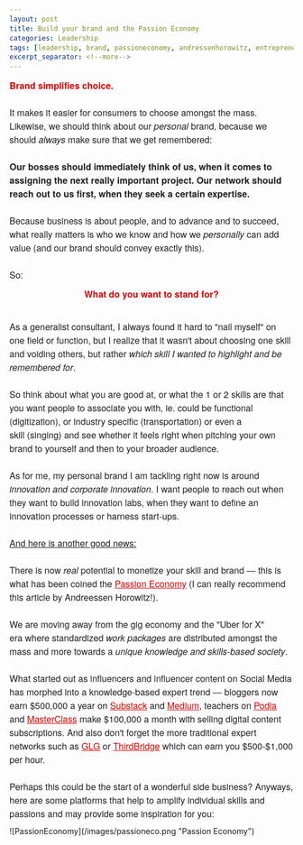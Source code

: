 ```yaml
---
layout: post
title: Build your brand and the Passion Economy
categories: Leadership
tags: [leadership, brand, passioneconomy, andressenhorowitz, entrepreneurship, gigeconomy, passion]
excerpt_separator: <!--more-->
---
```


<p style="margin: 10px 0;padding: 0;mso-line-height-rule: exactly;-ms-text-size-adjust: 100%;-webkit-text-size-adjust: 100%;color: #202020;font-family: 'Helvetica Neue', Helvetica, Arial, Verdana, sans-serif;font-size: 16px;line-height: 150%;text-align: left;"><span style="font-size:16px"><strong><span style="color:#d40202">Brand simplifies choice. </span></strong></span><br>
<br>
It makes it easier for consumers to choose amongst the mass. Likewise, we should think about our <em>personal</em> brand, because we should&nbsp;<em>always</em>&nbsp;make sure that we get&nbsp;remembered:&nbsp;<br>
<br>
<strong>Our bosses should immediately think of us, when it comes to assigning the next really important project.&nbsp;Our network should reach out to us first, when they seek a certain&nbsp;expertise.</strong><br>
<br>
Because business is about people, and to advance and to succeed, what&nbsp;really matters is who we know and how we <em>personally</em> can add value (and our brand should convey exactly this).<br>
<br>
<span style="font-size:16px">So:</span></p>

<p style="text-align: center;margin: 10px 0;padding: 0;mso-line-height-rule: exactly;-ms-text-size-adjust: 100%;-webkit-text-size-adjust: 100%;color: #202020;font-family: 'Helvetica Neue', Helvetica, Arial, Verdana, sans-serif;font-size: 16px;line-height: 150%;"><span style="color:#d40202"><strong>What do you want to stand for?</strong></span></p>

<p style="margin: 10px 0;padding: 0;mso-line-height-rule: exactly;-ms-text-size-adjust: 100%;-webkit-text-size-adjust: 100%;color: #202020;font-family: 'Helvetica Neue', Helvetica, Arial, Verdana, sans-serif;font-size: 16px;line-height: 150%;text-align: left;"><br>
<span style="font-size:16px">As a generalist consultant, I always found it hard to "nail myself" on one field or function, but I realize that it wasn't about choosing one skill and voiding others, but rather <em>which skill I wanted to highlight and be remembered for</em>.<br>
<br>
<!--more-->So think about what you are good at, or what the 1 or 2 skills are that you want people to associate you with, ie. could be functional (digitization), or industry specific (transportation) or even a skill&nbsp;(singing) and see whether it feels right when pitching your own brand to yourself and then to your broader audience.<br>
<br>
As for me, my personal brand I am tackling right now is&nbsp;around <em>innovation and corporate innovation</em>. I want people to reach out&nbsp;when they want to build innovation labs, when they want to define an innovation processes or harness start-ups.&nbsp;<br>
<br>
<u>And here is another good news:</u>&nbsp;<br>
<br>
There is now <em>real</em> potential to monetize your skill and brand </span>―<span style="font-size:16px">&nbsp;this is what has been coined the<strong>&nbsp;<a href="https://a16z.com/2019/10/08/passion-economy/" target="_blank" style="mso-line-height-rule: exactly;-ms-text-size-adjust: 100%;-webkit-text-size-adjust: 100%;color: #d40202;font-weight: normal;text-decoration: underline;">Passion Economy</a></strong>&nbsp;(I can really recommend this article by Andreessen Horowitz!).</span><br>
<br>
We are moving away from the gig economy and the "Uber for X" era&nbsp;where standardized <em>work packages</em>&nbsp;are distributed amongst the mass and more towards a <em>unique knowledge and skills-based society</em>.<br>
<br>
What started out as influencers and influencer content on Social Media has morphed into a knowledge-based expert trend ―&nbsp;bloggers now earn $500,000 a year on <a href="http://substack.com/" target="_blank" style="mso-line-height-rule: exactly;-ms-text-size-adjust: 100%;-webkit-text-size-adjust: 100%;color: #d40202;font-weight: normal;text-decoration: underline;">Substack</a> and <a href="http://medium.com/" target="_blank" style="mso-line-height-rule: exactly;-ms-text-size-adjust: 100%;-webkit-text-size-adjust: 100%;color: #d40202;font-weight: normal;text-decoration: underline;">Medium</a>, teachers on <a href="https://www.podia.com/" target="_blank" style="mso-line-height-rule: exactly;-ms-text-size-adjust: 100%;-webkit-text-size-adjust: 100%;color: #d40202;font-weight: normal;text-decoration: underline;">Podia</a> and <a href="https://www.masterclass.com/" target="_blank" style="mso-line-height-rule: exactly;-ms-text-size-adjust: 100%;-webkit-text-size-adjust: 100%;color: #d40202;font-weight: normal;text-decoration: underline;">MasterClass</a> make $100,000 a month with selling digital content subscriptions. And also don't forget the more traditional expert networks such as <a href="https://glg.it/" target="_blank" style="mso-line-height-rule: exactly;-ms-text-size-adjust: 100%;-webkit-text-size-adjust: 100%;color: #d40202;font-weight: normal;text-decoration: underline;">GLG</a> or <a href="https://thirdbridge.com/" target="_blank" style="mso-line-height-rule: exactly;-ms-text-size-adjust: 100%;-webkit-text-size-adjust: 100%;color: #d40202;font-weight: normal;text-decoration: underline;">ThirdBridge</a>&nbsp;which can earn you $500-$1,000 per hour.&nbsp;<br>
<br>
Perhaps this could be the start of a wonderful side business?&nbsp;Anyways, here are some platforms that help to amplify individual&nbsp;skills and passions and may provide some inspiration for you:</p>
![PassionEconomy](/images/passioneco.png "Passion Economy")